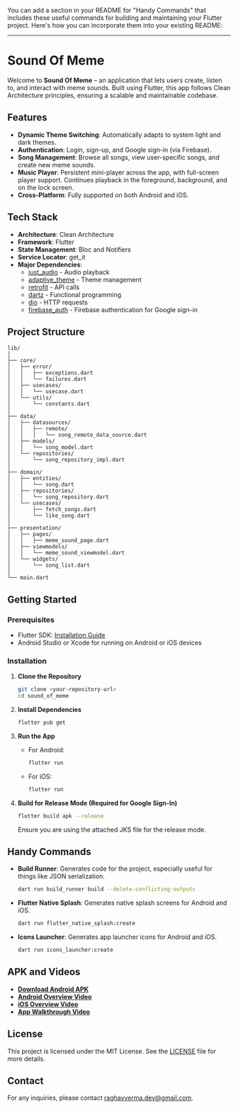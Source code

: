 You can add a section in your README for "Handy Commands" that includes these useful commands for building and maintaining your Flutter project. Here's how you can incorporate them into your existing README:

---

# Sound Of Meme

Welcome to **Sound Of Meme** – an application that lets users create, listen to, and interact with meme sounds. Built using Flutter, this app follows Clean Architecture principles, ensuring a scalable and maintainable codebase.

## Features

- **Dynamic Theme Switching**: Automatically adapts to system light and dark themes.
- **Authentication**: Login, sign-up, and Google sign-in (via Firebase).
- **Song Management**: Browse all songs, view user-specific songs, and create new meme sounds.
- **Music Player**: Persistent mini-player across the app, with full-screen player support. Continues playback in the foreground, background, and on the lock screen.
- **Cross-Platform**: Fully supported on both Android and iOS.

## Tech Stack

- **Architecture**: Clean Architecture
- **Framework**: Flutter
- **State Management**: Bloc and Notifiers
- **Service Locator**: get_it
- **Major Dependencies**:
    - [just_audio](https://pub.dev/packages/just_audio) - Audio playback
    - [adaptive_theme](https://pub.dev/packages/adaptive_theme) - Theme management
    - [retrofit](https://pub.dev/packages/retrofit) - API calls
    - [dartz](https://pub.dev/packages/dartz) - Functional programming
    - [dio](https://pub.dev/packages/dio) - HTTP requests
    - [firebase_auth](https://pub.dev/packages/firebase_auth) - Firebase authentication for Google sign-in

## Project Structure

```
lib/
│
├── core/
│   ├── error/
│   │   ├── exceptions.dart
│   │   └── failures.dart
│   ├── usecases/
│   │   └── usecase.dart
│   └── utils/
│       └── constants.dart
│
├── data/
│   ├── datasources/
│   │   ├── remote/
│   │   │   └── song_remote_data_source.dart
│   ├── models/
│   │   └── song_model.dart
│   └── repositories/
│       └── song_repository_impl.dart
│
├── domain/
│   ├── entities/
│   │   └── song.dart
│   ├── repositories/
│   │   └── song_repository.dart
│   └── usecases/
│       ├── fetch_songs.dart
│       └── like_song.dart
│
├── presentation/
│   ├── pages/
│   │   ├── meme_sound_page.dart
│   ├── viewmodels/
│   │   └── meme_sound_viewmodel.dart
│   └── widgets/
│       └── song_list.dart
│
└── main.dart
```

## Getting Started

### Prerequisites

- Flutter SDK: [Installation Guide](https://flutter.dev/docs/get-started/install)
- Android Studio or Xcode for running on Android or iOS devices

### Installation

1. **Clone the Repository**
   ```bash
   git clone <your-repository-url>
   cd sound_of_meme
   ```

2. **Install Dependencies**
   ```bash
   flutter pub get
   ```

3. **Run the App**
    - For Android:
      ```bash
      flutter run
      ```
    - For iOS:
      ```bash
      flutter run
      ```

4. **Build for Release Mode (Required for Google Sign-In)**
   ```bash
   flutter build apk --release
   ```
   Ensure you are using the attached JKS file for the release mode.

## Handy Commands

- **Build Runner**: Generates code for the project, especially useful for things like JSON serialization.
  ```bash
  dart run build_runner build --delete-conflicting-outputs
  ```

- **Flutter Native Splash**: Generates native splash screens for Android and iOS.
  ```bash
  dart run flutter_native_splash:create
  ```

- **Icons Launcher**: Generates app launcher icons for Android and iOS.
  ```bash
  dart run icons_launcher:create
  ```

## APK and Videos

- **[Download Android APK](#)**
- **[Android Overview Video](#)**
- **[iOS Overview Video](#)**
- **[App Walkthrough Video](#)**

## License

This project is licensed under the MIT License. See the [LICENSE](LICENSE) file for more details.

## Contact

For any inquiries, please contact raghavverma.dev@gmail.com.
